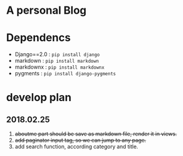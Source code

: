# A personal Blog

# Dependencs
- Django==2.0 : `pip install django`
- markdown : `pip install markdown`
- markdownx : `pip install markdownx`
- pygments : `pip install django-pygments`

# develop plan
## 2018.02.25
1. ~~aboutme part should be save as markdown file, render it in views.~~
2. ~~add paginator input tag, so we can jump to any page.~~
3. add search function, according category and title.
